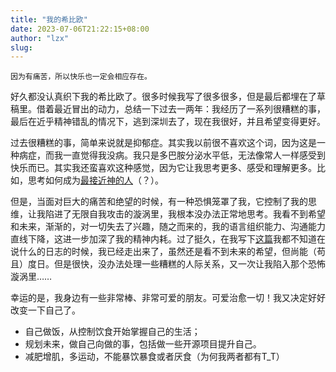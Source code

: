 ```yaml
---
title: "我的希比欧"
date: 2023-07-06T21:22:15+08:00
author: "lzx"
slug: 
---
```


```
因为有痛苦，所以快乐也一定会相应存在。
```

好久都没认真织下我的希比欧了。很多时候我写了很多很多，但是最后都埋在了草稿里。借着最近冒出的动力，总结一下过去一两年：我经历了一系列很糟糕的事，最后在近乎精神错乱的情况下，逃到深圳去了，现在我很好，并且希望变得更好。

过去很糟糕的事，简单来说就是抑郁症。其实我以前很不喜欢这个词，因为这是一种病症，而我一直觉得我没病。我只是多巴胺分泌水平低，无法像常人一样感受到快乐而已。其实我还蛮喜欢这种感觉，因为它让我思考更多、感受和理解更多。比如，思考如何成为[最接近神的人](https://lzxqaq.com/posts/2021-12-12-saintseiya/)（？）。

但是，当面对巨大的痛苦和绝望的时候，有一种恐惧笼罩了我，它控制了我的思维，让我陷进了无限自我攻击的漩涡里，我根本没办法正常地思考。我看不到希望和未来，渐渐的，对一切失去了兴趣，随之而来的，我的语言组织能力、沟通能力直线下降，这进一步加深了我的精神内耗。过了挺久，在我写下[这篇](https://lzxqaq.com/posts/2022-12-17/)我都不知道在说什么的日志的时候，我已经走出来了，虽然还是看不到未来的希望，但尚能（苟且）度日。但是很快，没办法处理一些糟糕的人际关系，又一次让我陷入那个恐怖漩涡里……

幸运的是，我身边有一些非常棒、非常可爱的朋友。可爱治愈一切！我又决定好好改变一下自己了。

- 自己做饭，从控制饮食开始掌握自己的生活；
- 规划未来，做自己向做的事，包括做一些开源项目提升自己。
- 减肥增肌，多运动，不能暴饮暴食或者厌食（为何我两者都有T_T）
